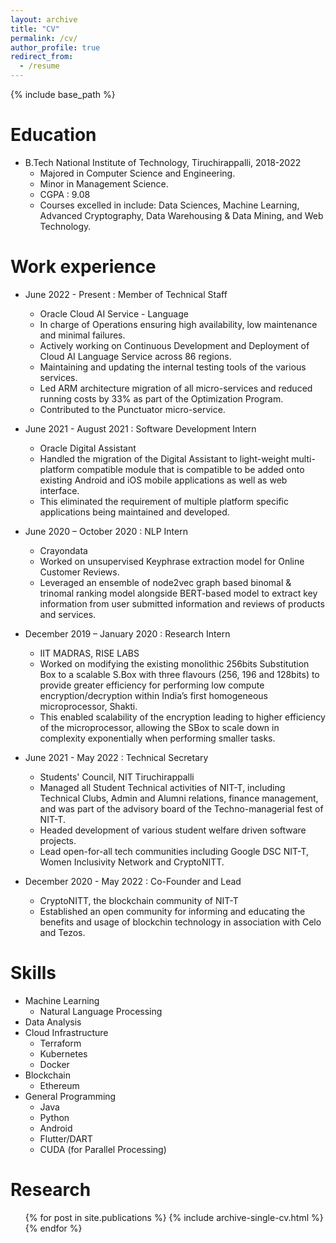 ```yaml
---
layout: archive
title: "CV"
permalink: /cv/
author_profile: true
redirect_from:
  - /resume
---
```


{% include base_path %}

Education
======
* B.Tech National Institute of Technology, Tiruchirappalli, 2018-2022 
  * Majored in Computer Science and Engineering.
  * Minor in Management Science.
  * CGPA : 9.08
  * Courses excelled in include: Data Sciences, Machine Learning, Advanced Cryptography, Data Warehousing & Data Mining, and Web Technology.

Work experience
======
* June 2022 - Present : Member of Technical Staff 
  * Oracle Cloud AI Service - Language
  * In charge of Operations ensuring high availability, low maintenance and minimal failures. 
  * Actively working on Continuous Development and Deployment of Cloud AI Language Service across 86 regions.
  * Maintaining and updating the internal testing tools of the various services. 
  * Led ARM architecture migration of all micro-services and reduced running costs by 33% as part of the Optimization Program.
  * Contributed to the Punctuator micro-service.

* June 2021 - August 2021 : Software Development Intern
  * Oracle Digital Assistant
  * Handled the migration of the Digital Assistant to light-weight multi-platform compatible module that is compatible to be added onto existing Android and iOS mobile applications as well as web interface.
  * This eliminated the requirement of multiple platform specific applications being maintained and developed.  

* June 2020 – October 2020 : NLP Intern 
  * Crayondata
  * Worked on unsupervised Keyphrase extraction model for Online Customer Reviews.
  * Leveraged an ensemble of node2vec graph based binomal & trinomal ranking model alongside BERT-based model to extract key information from user submitted information and reviews of products and services.

* December 2019 – January 2020  : Research Intern
  * IIT MADRAS, RISE LABS
  * Worked on modifying the existing monolithic 256bits Substitution Box to a scalable S.Box with three flavours (256, 196 and 128bits) to provide greater efficiency for performing low compute encryption/decryption within India’s first homogeneous microprocessor, Shakti.
  * This enabled scalability of the encryption leading to higher efficiency of the microprocessor, allowing the SBox to scale down in complexity exponentially when performing smaller tasks. 

* June 2021 - May 2022 : Technical Secretary
  * Students' Council, NIT Tiruchirappalli  
  * Managed all Student Technical activities of NIT-T, including Technical Clubs, Admin and Alumni relations, finance management, and was part of the advisory board of the Techno-managerial fest of NIT-T.
  * Headed development of various student welfare driven software projects.
  * Lead open-for-all tech communities including Google DSC NIT-T, Women Inclusivity Network and CryptoNITT.

* December 2020 - May 2022 : Co-Founder and Lead
  * CryptoNITT, the blockchain community of NIT-T
  * Established an open community for informing and educating the benefits and usage of blockchin technology in association with Celo and Tezos.

  
Skills
======
* Machine Learning
  * Natural Language Processing
* Data Analysis
* Cloud Infrastructure 
  * Terraform
  * Kubernetes
  * Docker
* Blockchain
  * Ethereum 
* General Programming 
  * Java
  * Python
  * Android
  * Flutter/DART
  * CUDA (for Parallel Processing)

Research
======
  <ul>{% for post in site.publications %}
    {% include archive-single-cv.html %}
  {% endfor %}</ul>
  

